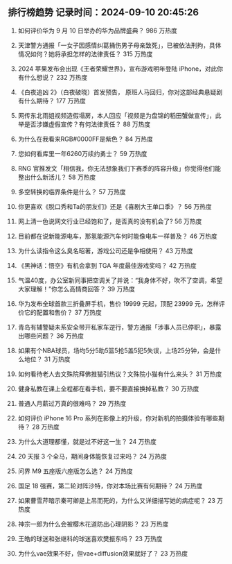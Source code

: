 
## 排行榜趋势 记录时间：2024-09-10 20:45:26
  
  1. 如何评价华为 9 月 10 日举办的华为品牌盛典？ 986 万热度
    
  2. 天津警方通报「一女子因感情纠葛捅伤男子母亲致死」，已被依法刑拘，具体情况如何？她将承担怎样的法律责任？ 315 万热度
    
  3. 2024 苹果发布会出现《王者荣耀世界》，宣布游戏明年登陆 iPhone，对此你有什么想说？ 232 万热度
    
  4. 《白夜追凶 2》（白夜破晓）首发预告， 原班人马回归，你对这部经典悬疑剧有什么期待？ 177 万热度
    
  5. 网传东北雨姐视频造假塌房，本人回应「视频是为盘锦的稻田蟹做宣传」，此举是否涉嫌虚假宣传？有何法律责任？ 88 万热度
    
  6. 为什么在我看来RGB#0000FF是紫色？ 84 万热度
    
  7. 您如何看库里一年6260万续约勇士？ 59 万热度
    
  8. RNG 官推发文「相信我，你无法想象我们下赛季的阵容升级」你觉得他们能整出什么新活儿？ 58 万热度
    
  9. 多空转换的临界条件是什么？ 57 万热度
    
  10. 你更喜欢《脱口秀和Ta的朋友们》还是《喜剧大王单口季》？ 56 万热度
    
  11. 网上清一色说网文行业已经饱和了，是否真的没有机会了? 56 万热度
    
  12. 目前都在说新能源电车，那氢能源汽车何时能像电车一样普及？ 46 万热度
    
  13. 为什么读指令这么臭名昭著，游戏公司还是争相使用？ 43 万热度
    
  14. 《黑神话：悟空》有机会拿到 TGA 年度最佳游戏奖吗？ 42 万热度
    
  15. 气温40度，办公室新同事把空调关了并说：“我身体不好，吹不了空调，希望大家理解！”你怎么高情商回答？ 39 万热度
    
  16. 华为发布全球首款三折叠屏手机，售价 19999 元起，顶配 23999 元，怎样评价它的配置和售价？ 37 万热度
    
  17. 青岛有辅警疑未系安全带开私家车逆行，警方通报「涉事人员已停职」，暴露出哪些问题？ 36 万热度
    
  18. 如果有个NBA球员，场均5分5助5篮5抢5盖5犯5失误，上场25分钟，会是什么地位？ 31 万热度
    
  19. 如何看待老人去文殊院拜佛推猫引热议？文殊院小猫有什么来头？ 31 万热度
    
  20. 健身私教在课上全程都在看手机，要不要直接换掉私教？ 30 万热度
    
  21. 普通人月薪过万真的很难吗？ 29 万热度
    
  22. 如何评价 iPhone 16 Pro 系列在影像上的升级，你对新机的拍摄体验有哪些期待？ 28 万热度
    
  23. 为什么大道理都懂，就是过不好这一生？ 24 万热度
    
  24. 20 天报 3 个全马，期间身体能恢复过来吗？ 24 万热度
    
  25. 问界 M9 五座版六座版怎么选？ 24 万热度
    
  26. 国足 18 强赛，第二轮对阵沙特，你对本场比赛有何期待？ 24 万热度
    
  27. 如果曹雪芹暗示秦可卿是上吊而死的，为什么又详细描写她的病症呢？ 23 万热度
    
  28. 神宗一郎为什么会被樱木花道防出心理阴影？ 23 万热度
    
  29. 王皓的球迷和张继科的球迷喜欢樊振东吗？ 23 万热度
    
  30. 为什么vae效果不好，但vae+diffusion效果就好了？ 23 万热度
    